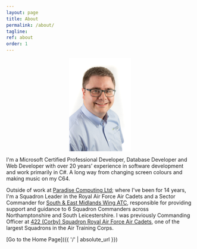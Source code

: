 ```yaml
---
layout: page
title: About
permalink: /about/
tagline: 
ref: about
order: 1
---
```


<img src="/images/me.jpg" alt="me" style="display: block; margin-left: auto; margin-right: auto;"
width="auto" height="250px"/>

I'm a Microsoft Certified Professional Developer, Database Developer and Web Developer with over 20 years’ experience in software development and work primarily in C#.  A long way from changing screen colours and making music on my C64.

Outside of work at [Paradise Computing Ltd](https://www.paradisecomputing.co.uk/); where I've been for 14 years, I'm a Squadron Leader in the Royal Air Force Air Cadets and a Sector Commander for [South & East Midlands Wing ATC](https://semidsatc.org.uk/), responsible for providing support and guidance to 6 Squadron Commanders across Northamptonshire and South Leicestershire.  I was previously Commanding Officer at [422 (Corby) Squadron Royal Air Force Air Cadets](http://422corbyatc.co.uk/), one of the largest Squadrons in the Air Training Corps.

[Go to the Home Page]({{ '/' | absolute_url }})